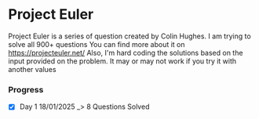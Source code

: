 # Project Euler
Project Euler is a series of question created by Colin Hughes. I am trying to solve all 900+ questions
You can find more about it on https://projecteuler.net/
Also, I'm hard coding the solutions based on the input provided on the problem. It may or may not work if you try it with another values

### Progress
- [x] Day 1 18/01/2025 _> 8 Questions Solved


